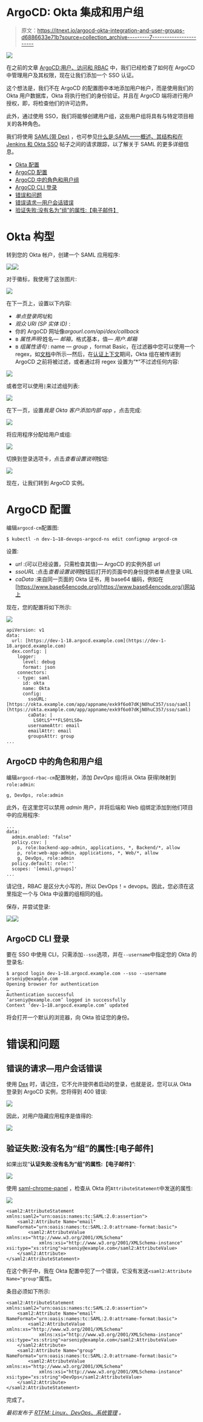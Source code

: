 # ArgoCD: Okta 集成和用户组

> 原文：<https://itnext.io/argocd-okta-integration-and-user-groups-d6886633e71b?source=collection_archive---------7----------------------->

![](img/1a446629e8c022ba478ecb739487ffac.png)

在之前的文章 [ArgoCD:用户、访问和 RBAC](https://rtfm.co.ua/en/?p=26033) 中，我们已经检查了如何在 ArgoCD 中管理用户及其权限，现在让我们添加一个 SSO 认证。

这个想法是，我们不在 ArgoCD 的配置图中本地添加用户帐户，而是使用我们的 Okta 用户数据库，Okta 将执行他们的身份验证。并且在 ArgoCD 端将进行用户授权，即，将检查他们的许可边界。

此外，通过使用 SSO，我们将能够创建用户组，这些用户组将具有与特定项目相关的各种角色。

我们将使用 [SAML(带 Dex)](https://argoproj.github.io/argo-cd/operator-manual/user-management/okta/#saml-with-dex) ，也可参见[什么是:SAML——概述、其结构和在 Jenkins 和 Okta SSO](https://rtfm.co.ua/en/what-is-saml-an-overview-its-structure-and-requests-tracing-between-a-jenkins-and-okta-sso/) 帖子之间的请求跟踪，以了解关于 SAML 的更多详细信息。

*   [Okta 配置](https://rtfm.co.ua/en/argocd-okta-integration-and-user-groups/#Okta_configuration)
*   [ArgoCD 配置](https://rtfm.co.ua/en/argocd-okta-integration-and-user-groups/#ArgoCD_configuration)
*   [ArgoCD 中的角色和用户组](https://rtfm.co.ua/en/argocd-okta-integration-and-user-groups/#Roles_and_user_groups_in_ArgoCD)
*   [ArgoCD CLI 登录](https://rtfm.co.ua/en/argocd-okta-integration-and-user-groups/#ArgoCD_CLI_login)
*   [错误和问题](https://rtfm.co.ua/en/argocd-okta-integration-and-user-groups/#Errors_and_problems)
*   [错误请求—用户会话错误](https://rtfm.co.ua/en/argocd-okta-integration-and-user-groups/#Bad_Request_-_User_session_error)
*   [验证失败:没有名为“组”的属性:【电子邮件】](https://rtfm.co.ua/en/argocd-okta-integration-and-user-groups/#Failed_to_authenticate_no_attribute_with_name_group_email)

# Okta 构型

转到您的 Okta 帐户，创建一个 SAML 应用程序:

![](img/137be68fe8ce576c08cd0fcfdebd9434.png)![](img/2b37b679ee9c69fa241c9199895ccbe7.png)

对于徽标，我使用了这张图片:

![](img/e12761175108c4909f13aedea190cc2c.png)

在下一页上，设置以下内容:

*   *单点登录网址*和
*   *观众 URI (SP 实体 ID)* :
*   你的 ArgoCD 网址像*argourl.com/api/dex/callback*
*   в *属性声明*:姓名— *邮箱*，格式基本，值— *用户.邮箱*
*   в *组属性语句* : name — *group* ，format Basic，在过滤器中您可以使用一个 regex，如[文档](https://argoproj.github.io/argo-cd/operator-manual/user-management/okta/#saml-with-dex)中所示—然后，在[认证上下文](https://rtfm.co.ua/en/what-is-saml-an-overview-its-structure-and-requests-tracing-between-a-jenkins-and-okta-sso/#Authentication_context)期间，Okta 组在被传递到 ArgoCD 之前将被过滤，或者通过将 regex 设置为“*”不过滤任何内容:

![](img/9d6af3b17a80596a93fddb7a6813dd14.png)

或者您可以使用`|`来过滤组列表:

![](img/1dc110d671ba0fdb26035060cb28e3f5.png)

在下一页，设置*我是 Okta 客户添加内部 app* ，点击完成:

![](img/0224577b63e912b445938325476b1c7d.png)

将应用程序分配给用户或组:

![](img/482a127b8da8576d69a1375da75796a1.png)

切换到登录选项卡，点击*查看设置说明*按钮:

![](img/018f76d80460e343f27235b476c9980b.png)

现在，让我们转到 ArgoCD 实例。

# ArgoCD 配置

编辑`argocd-cm`配置图:

```
$ kubectl -n dev-1–18-devops-argocd-ns edit configmap argocd-cm
```

设置:

*   *url* :(可以已经设置，只需检查其值)— ArgoCD 的实例外部 url
*   *ssoURL* :点击*查看设置说明*按钮后打开的页面中的身份提供者单点登录 URL
*   *caData* :来自同一页面的 Okta 证书，用 base64 编码，例如在[https://www.base64encode.org](https://www.base64encode.org/)网站上

现在，您的配置将如下所示:

![](img/b243e1a573c18430af0777b27a2068eb.png)

```
apiVersion: v1
data:
  url: [https://dev-1-18.argocd.example.com](https://dev-1-18.argocd.example.com)
  dex.config: |
    logger:
      level: debug
      format: json
    connectors:
    - type: saml
      id: okta
      name: Okta
      config:
        ssoURL: [https://okta.example.com/app/appname/exk9f6o07dKjN0huC357/sso/saml](https://okta.example.com/app/appname/exk9f6o07dKjN0huC357/sso/saml)
        caData: |
          LS0tLS***FLS0tLS0=
        usernameAttr: email
        emailAttr: email
        groupsAttr: group
...
```

## ArgoCD 中的角色和用户组

编辑`argocd-rbac-cm`配置映射，添加 *DevOps* 组(将从 Okta 获得)映射到`role:admin`:

```
g, DevOps, role:admin
```

此外，在这里您可以禁用 *admin* 用户，并将后端和 Web 组绑定添加到他们项目中的应用程序:

```
...
data:
  admin.enabled: "false"
  policy.csv: |
    p, role:backend-app-admin, applications, *, Backend/*, allow
    p, role:web-app-admin, applications, *, Web/*, allow
    g, DevOps, role:admin
  policy.default: role:''
  scopes: '[email,groups]'
...
```

请记住，RBAC 是区分大小写的，所以 DevOps！= devops。因此，您必须在这里指定一个与 Okta 中设置的组相同的组。

保存，并尝试登录:

![](img/4ac5e02b7e7447cbd49a63e6fd57757a.png)![](img/6d16c80a7d359e2314dc730bcfddbcf7.png)

## ArgoCD CLI 登录

要在 SSO 中使用 CLI，只需添加`--sso`选项，并在`--username`中指定您的 Okta 的登录名:

```
$ argocd login dev-1–18.argocd.example.com --sso --username arseniy@example.com
Opening browser for authentication
…
Authentication successful
‘arseniy@example.com’ logged in successfully
Context ‘dev-1–18.argocd.example.com’ updated
```

将会打开一个默认的浏览器，向 Okta 验证您的身份。

# 错误和问题

## 错误的请求—用户会话错误

使用 [Dex](https://dexidp.io/docs/connectors/saml/) 时，请记住，它不允许提供者启动的登录，也就是说，您可以从 Okta 登录到 ArgoCD 实例，您将得到 400 错误:

![](img/1d8cb996492d1334c3f6790cf12e033c.png)

因此，对用户隐藏应用程序是值得的:

![](img/e3ab78fafd57c997d3da07890f5668be.png)

## 验证失败:没有名为“组”的属性:[电子邮件]

如果出现“**认证失败:没有名为“组”的属性:【电子邮件】**”:

![](img/ce654c4eefc3c2a1128cd57b776d22a8.png)

使用 [saml-chrome-panel](https://chrome.google.com/webstore/detail/saml-chrome-panel/paijfdbeoenhembfhkhllainmocckace) ，检查从 Okta 的`AttributeStatement`中发送的属性:

![](img/175ace9424e9b55b8372419f04873fc1.png)

```
<saml2:AttributeStatement xmlns:saml2="urn:oasis:names:tc:SAML:2.0:assertion">
    <saml2:Attribute Name="email" NameFormat="urn:oasis:names:tc:SAML:2.0:attrname-format:basic">
        <saml2:AttributeValue xmlns:xs="http://www.w3.org/2001/XMLSchema"
            xmlns:xsi="http://www.w3.org/2001/XMLSchema-instance" xsi:type="xs:string">arseniy@example.com</saml2:AttributeValue>
    </saml2:Attribute>
</saml2:AttributeStatement>
```

在这个例子中，我在 Okta 配置中犯了一个错误，它没有发送`<saml2:Attribute Name="group"`属性。

条目必须如下所示:

```
<saml2:AttributeStatement xmlns:saml2="urn:oasis:names:tc:SAML:2.0:assertion">
    <saml2:Attribute Name="email" NameFormat="urn:oasis:names:tc:SAML:2.0:attrname-format:basic">
        <saml2:AttributeValue xmlns:xs="http://www.w3.org/2001/XMLSchema"
            xmlns:xsi="http://www.w3.org/2001/XMLSchema-instance" xsi:type="xs:string">arseniy@example.com</saml2:AttributeValue>
    </saml2:Attribute>
    <saml2:Attribute Name="group" NameFormat="urn:oasis:names:tc:SAML:2.0:attrname-format:basic">
        <saml2:AttributeValue xmlns:xs="http://www.w3.org/2001/XMLSchema"
            xmlns:xsi="http://www.w3.org/2001/XMLSchema-instance" xsi:type="xs:string">DevOps</saml2:AttributeValue>
    </saml2:Attribute>
</saml2:AttributeStatement>
```

完成了。

*最初发布于* [*RTFM: Linux、DevOps、系统管理*](https://rtfm.co.ua/en/argocd-okta-integration-and-user-groups/) *。*